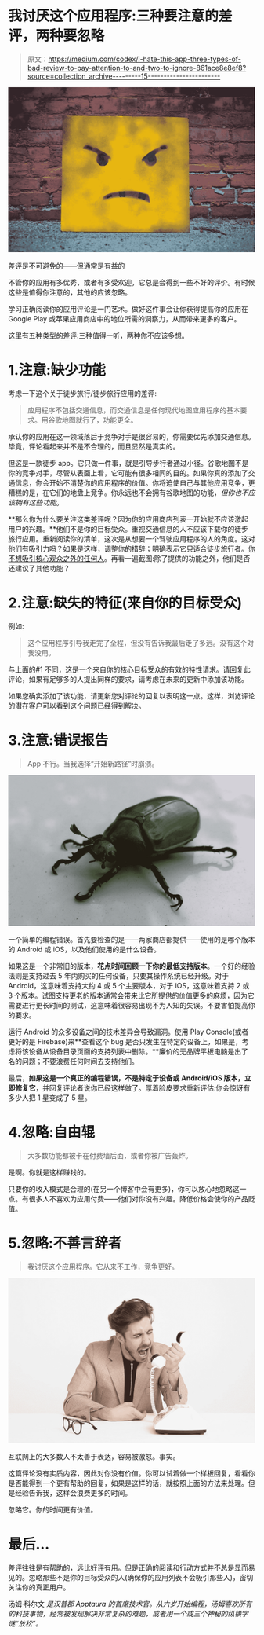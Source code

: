 # 我讨厌这个应用程序:三种要注意的差评，两种要忽略

> 原文：<https://medium.com/codex/i-hate-this-app-three-types-of-bad-review-to-pay-attention-to-and-two-to-ignore-861ace8e8ef8?source=collection_archive---------15----------------------->

![](img/46966afdd325e51aa541942cf976a74e.png)

差评是不可避免的——但通常是有益的

不管你的应用有多优秀，或者有多受欢迎，它总是会得到一些不好的评价。有时候这些是值得你注意的，其他的应该忽略。

学习正确阅读你的应用评论是一门艺术。做好这件事会让你获得提高你的应用在 Google Play 或苹果应用商店中的地位所需的洞察力，从而带来更多的客户。

这里有五种类型的差评:三种值得一听，两种你不应该多想。

# 1.注意:缺少功能

考虑一下这个关于徒步旅行/徒步旅行应用的差评:

> 应用程序不包括交通信息，而交通信息是任何现代地图应用程序的基本要求。用谷歌地图就行了，功能更全。

承认你的应用在这一领域落后于竞争对手是很容易的，你需要优先添加交通信息。毕竟，评论看起来并不是不合理的，而且显然是真实的。

但这是一款徒步 app。它只做一件事，就是引导步行者通过小径。谷歌地图不是你的竞争对手，尽管从表面上看，它可能有很多相同的目的。如果你真的添加了交通信息，你会开始不清楚你的应用程序的价值。你将迫使自己与其他应用竞争，更糟糕的是，在它们的地盘上竞争。你永远也不会拥有谷歌地图的功能，*但你也不应该拥有这些功能*。

**那么你为什么要关注这类差评呢？因为你的应用商店列表一开始就不应该激起用户的兴趣。**他们不是你的目标受众。重视交通信息的人不应该下载你的徒步旅行应用。重新阅读你的清单，这次是从想要一个驾驶应用程序的人的角度。这对他们有吸引力吗？如果是这样，调整你的措辞；明确表示它只适合徒步旅行者。[你不想吸引核心观众之外的任何人](http://aaa.com)。再看一遍截图:除了提供的功能之外，他们是否还建议了其他功能？

# 2.注意:缺失的特征(来自你的目标受众)

例如:

> 这个应用程序引导我走完了全程，但没有告诉我最后走了多远。没有这个对我没用。

与上面的#1 不同，这是一个来自你的核心目标受众的有效的特性请求。请回复此评论，如果有足够多的人提出同样的要求，请考虑在未来的更新中添加该功能。

如果您确实添加了该功能，请更新您对评论的回复以表明这一点。这样，浏览评论的潜在客户可以看到这个问题已经得到解决。

# 3.注意:错误报告

> App 不行。当我选择“开始新路径”时崩溃。

![](img/4fa3cf8eb41e07a2cd2da022111d8f22.png)

一个简单的编程错误。首先要检查的是——两家商店都提供——使用的是哪个版本的 Android 或 iOS，以及他们使用的是什么设备。

如果这是一个非常旧的版本，**花点时间回顾一下你的最低支持版本**。一个好的经验法则是支持过去 5 年内购买的任何设备，只要其操作系统已经升级。对于 Android，这意味着支持大约 4 或 5 个主要版本，对于 iOS，这意味着支持 2 或 3 个版本。试图支持更老的版本通常会带来比它所提供的价值更多的麻烦，因为它需要进行更长时间的测试，这意味着很容易出现不为人知的失误。不要害怕提高你的要求。

运行 Android 的众多设备之间的技术差异会导致漏洞。使用 Play Console(或者更好的是 Firebase)来**查看这个 bug 是否只发生在特定的设备上，如果是，考虑将该设备从设备目录页面的支持列表中删除。**廉价的无品牌平板电脑是出了名的问题；不要浪费任何时间去支持他们。

最后，**如果这是一个真正的编程错误，不是特定于设备或 Android/iOS 版本，立即修复它**，并回复评论者说你已经这样做了。厚着脸皮要求重新评估:你会惊讶有多少人把 1 星变成了 5 星。

# 4.忽略:自由辊

> 大多数功能都被卡在付费墙后面，或者你被广告轰炸。

是啊。你就是这样赚钱的。

只要你的收入模式是合理的(在另一个博客中会有更多)，你可以放心地忽略这一点。有很多人不喜欢为应用付费——他们对你没有兴趣。降低价格会使你的产品贬值。

# 5.忽略:不善言辞者

> 我讨厌这个应用程序。它从来不工作，竞争更好。

![](img/77ff363589cb3a160342ad2b927717a2.png)

互联网上的大多数人不太善于表达，容易被激怒。事实。

这篇评论没有实质内容，因此对你没有价值。你可以试着做一个样板回复，看看你是否能得到一个更有帮助的回复，如果是这样的话，就按照上面的方法来处理。但是经验告诉我，这样会浪费更多的时间。

忽略它。你的时间更有价值。

# 最后…

差评往往是有帮助的，远比好评有用。但是正确的阅读和行动方式并不总是显而易见的。忽略那些不是你的目标受众的人(确保你的应用列表不会吸引那些人)，密切关注你的真正用户。

汤姆·科尔文 *是汉普郡 Apptaura* *的首席技术官。从六岁开始编程，汤姆喜欢所有的科技事物，经常被发现解决非常复杂的难题，或者用一个或三个神秘的纵横字谜“放松”。*